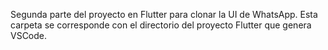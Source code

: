 Segunda parte del proyecto en Flutter para clonar la UI de WhatsApp.
Esta carpeta se corresponde con el directorio del proyecto Flutter que genera VSCode.

